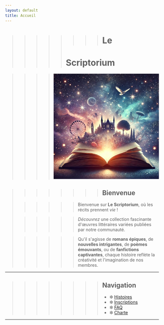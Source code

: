 ```yaml
---
layout: default
title: Accueil
---
```


>>>>>>>> # Le 
>>>>> # Scriptorium

>>>> ![Texte alternatif](assets/files/image2.jpg)


>>>>>>>> ## Bienvenue
>
>>>>>> Bienvenue sur **Le Scriptorium**, où les récits prennent _vie_ !
>
>>>>>> *Découvrez* une collection fascinante d'œuvres littéraires variées publiées par notre communauté.
>
>>>>>> Qu'il s'agisse de **romans épiques**, de **nouvelles intrigantes**, de **poèmes émouvants**, ou de **fanfictions captivantes**, chaque histoire reflète la créativité et l'imagination de nos membres.

---

>>>>>>>> ## Navigation
>>>>>>>> - ❇︎ [Histoires](histoires.md)
>>>>>>>> - ❇︎ [Inscriptions](inscriptions.md)
>>>>>>>> - ❇︎ [FAQ](faq.md)
>>>>>>>> - ❇︎ [Charte](charte.md)

---
